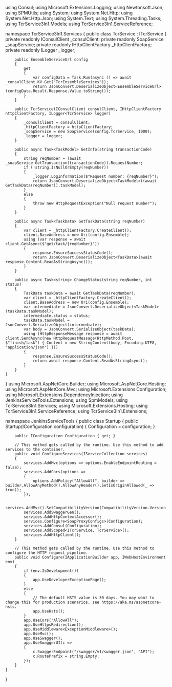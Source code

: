 using Consul;
using Microsoft.Extensions.Logging;
using Newtonsoft.Json;
using SPMUtils;
using System;
using System.Net.Http;
using System.Net.Http.Json;
using System.Text;
using System.Threading.Tasks;
using TcrService3In1.Models;
using TcrService3In1.ServiceReference;

namespace TcrService3In1.Services
{
    public class TcrService : ITcrService
    {
        private readonly IConsulClient _consulClient;
        private readonly SoapService _soapService;
        private readonly IHttpClientFactory _httpClientFactory;
        private readonly ILogger<TcrService> _logger;

        public EnsembleServiceUrl config
        {
            get
            {
                var configData = Task.Run(async () => await _consulClient.KV.Get("TcrEnsembleServices"));
                return JsonConvert.DeserializeObject<EnsembleServiceUrl>(configData.Result.Response.Value.toString());
            }
        }

        public TcrService(IConsulClient consulClient, IHttpClientFactory httpClientFactory, ILogger<TcrService> logger)
        {
            _consulClient = consulClient;
            _httpClientFactory = httpClientFactory;
            _soapService = new SoapService(config.TcrService, 1000);
            _logger = logger;
        }

        public async Task<TaskModel> GetInfo(string transactionCode)
        {
            string reqNumber = (await _soapService.GetTransaction(transactionCode)).RequestNumber;
            if (!string.IsNullOrEmpty(reqNumber))
            {
                _logger.LogInformation($"Request number: {reqNumber}");
                return JsonConvert.DeserializeObject<TaskModel>((await GetTaskData(reqNumber)).taskModel);
            }
            else
            {
                throw new HttpRequestException("Null request number");
            }
        }

        public async Task<TaskData> GetTaskData(string reqNumber)
        {
            var client = _httpClientFactory.CreateClient();
            client.BaseAddress = new Uri(config.Ensemble);
            using (var response = await client.GetAsync($"get/task/{reqNumber}"))
            {
                response.EnsureSuccessStatusCode();
                return JsonConvert.DeserializeObject<TaskData>(await response.Content.ReadAsStringAsync());
            }
        }

        public async Task<string> ChangeStatus(string reqNumber, int status)
        {
            TaskData taskData = await GetTaskData(reqNumber);
            var client = _httpClientFactory.CreateClient();
            client.BaseAddress = new Uri(config.Ensemble);
            var intermediate = JsonConvert.DeserializeObject<TaskModel>(taskData.taskModel);
            intermediate.status = status;
            taskData.taskModel = JsonConvert.SerializeObject(intermediate);
            var body = JsonConvert.SerializeObject(taskData);
            using (HttpResponseMessage response = await client.SendAsync(new HttpRequestMessage(HttpMethod.Post, $"finish/task") { Content = new StringContent(body, Encoding.UTF8, "application/json") }))
            {
                response.EnsureSuccessStatusCode();
                return await response.Content.ReadAsStringAsync();
            }
        }
    }
}
using Microsoft.AspNetCore.Builder;
using Microsoft.AspNetCore.Hosting;
using Microsoft.AspNetCore.Mvc;
using Microsoft.Extensions.Configuration;
using Microsoft.Extensions.DependencyInjection;
using JenkinsServiceTools.Extensions;
using SpmModels;
using TcrService3In1.Services;
using Microsoft.Extensions.Hosting;
using TcrService3In1.ServiceReference;
using TcrService3In1.Extensions;

namespace JenkinsServiceTools
{
    public class Startup
    {
        public Startup(IConfiguration configuration)
        {
            Configuration = configuration;
        }

        public IConfiguration Configuration { get; }

        // This method gets called by the runtime. Use this method to add services to the container.
        public void ConfigureServices(IServiceCollection services)
        {
            services.AddMvc(options => options.EnableEndpointRouting = false);
            services.AddCors(options =>
            {
                options.AddPolicy("AllowAll", builder => builder.AllowAnyMethod().AllowAnyHeader().SetIsOriginAllowed(_ => true));
            });

            services.AddMvc().SetCompatibilityVersion(CompatibilityVersion.Version_3_0);
            services.AddSwaggerGen();
            services.AddHttpContextAccessor();
            services.Configure<SoapProxyConfigs>(Configuration);
            services.AddConsul(Configuration);
            services.AddScoped<ITcrService, TcrService>();
            services.AddHttpClient();
        }

        // This method gets called by the runtime. Use this method to configure the HTTP request pipeline.
        public void Configure(IApplicationBuilder app, IWebHostEnvironment env)
        {
            if (env.IsDevelopment())
            {
                app.UseDeveloperExceptionPage();
            }
            else
            {
                // The default HSTS value is 30 days. You may want to change this for production scenarios, see https://aka.ms/aspnetcore-hsts.
                app.UseHsts();
            }
            app.UseCors("AllowAll");
            app.UseHttpsRedirection();
            app.UseMiddleware<ExceptionMiddleware>();
            app.UseMvc();
            app.UseSwagger();
            app.UseSwaggerUI(c =>
            {
                c.SwaggerEndpoint("/swagger/v1/swagger.json", "API");
                c.RoutePrefix = string.Empty;
            });
        }
    }
}
